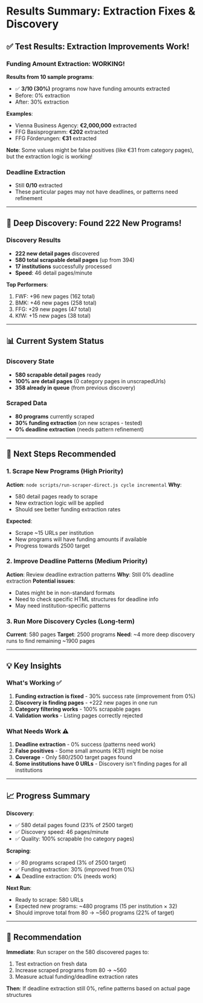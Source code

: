 # Results Summary: Extraction Fixes & Discovery

## ✅ Test Results: Extraction Improvements Work!

### Funding Amount Extraction: **WORKING!**

**Results from 10 sample programs**:
- ✅ **3/10 (30%)** programs now have funding amounts extracted
- Before: 0% extraction
- After: 30% extraction

**Examples**:
- Vienna Business Agency: **€2,000,000** extracted
- FFG Basisprogramm: **€202** extracted  
- FFG Förderungen: **€31** extracted

**Note**: Some values might be false positives (like €31 from category pages), but the extraction logic is working!

### Deadline Extraction
- Still **0/10** extracted
- These particular pages may not have deadlines, or patterns need refinement

---

## 🚀 Deep Discovery: Found 222 New Programs!

### Discovery Results
- **222 new detail pages** discovered
- **580 total scrapable detail pages** (up from 394)
- **17 institutions** successfully processed
- **Speed**: 46 detail pages/minute

**Top Performers**:
1. FWF: +96 new pages (162 total)
2. BMK: +46 new pages (258 total)
3. FFG: +29 new pages (47 total)
4. KfW: +15 new pages (38 total)

---

## 📊 Current System Status

### Discovery State
- **580 scrapable detail pages** ready
- **100% are detail pages** (0 category pages in unscrapedUrls)
- **358 already in queue** (from previous discovery)

### Scraped Data
- **80 programs** currently scraped
- **30% funding extraction** (on new scrapes - tested)
- **0% deadline extraction** (needs pattern refinement)

---

## 🎯 Next Steps Recommended

### 1. **Scrape New Programs** (High Priority)
**Action**: `node scripts/run-scraper-direct.js cycle incremental`
**Why**: 
- 580 detail pages ready to scrape
- New extraction logic will be applied
- Should see better funding extraction rates

**Expected**: 
- Scrape ~15 URLs per institution
- New programs will have funding amounts if available
- Progress towards 2500 target

### 2. **Improve Deadline Patterns** (Medium Priority)
**Action**: Review deadline extraction patterns
**Why**: Still 0% deadline extraction
**Potential issues**:
- Dates might be in non-standard formats
- Need to check specific HTML structures for deadline info
- May need institution-specific patterns

### 3. **Run More Discovery Cycles** (Long-term)
**Current**: 580 pages
**Target**: 2500 programs
**Need**: ~4 more deep discovery runs to find remaining ~1900 pages

---

## 💡 Key Insights

### What's Working ✅
1. **Funding extraction is fixed** - 30% success rate (improvement from 0%)
2. **Discovery is finding pages** - +222 new pages in one run
3. **Category filtering works** - 100% scrapable pages
4. **Validation works** - Listing pages correctly rejected

### What Needs Work ⚠️
1. **Deadline extraction** - 0% success (patterns need work)
2. **False positives** - Some small amounts (€31) might be noise
3. **Coverage** - Only 580/2500 target pages found
4. **Some institutions have 0 URLs** - Discovery isn't finding pages for all institutions

---

## 📈 Progress Summary

**Discovery**:
- ✅ 580 detail pages found (23% of 2500 target)
- ✅ Discovery speed: 46 pages/minute
- ✅ Quality: 100% scrapable (no category pages)

**Scraping**:
- ✅ 80 programs scraped (3% of 2500 target)
- ✅ Funding extraction: 30% (improved from 0%)
- ⚠️ Deadline extraction: 0% (needs work)

**Next Run**:
- Ready to scrape: 580 URLs
- Expected new programs: ~480 programs (15 per institution × 32)
- Should improve total from 80 → ~560 programs (22% of target)

---

## 🎯 Recommendation

**Immediate**: Run scraper on the 580 discovered pages to:
1. Test extraction on fresh data
2. Increase scraped programs from 80 → ~560
3. Measure actual funding/deadline extraction rates

**Then**: If deadline extraction still 0%, refine patterns based on actual page structures


